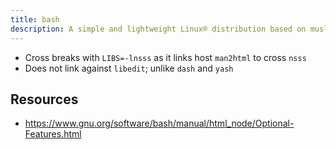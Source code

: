 ```yaml
---
title: bash
description: A simple and lightweight Linux® distribution based on musl libc and toybox
---
```


- Cross breaks with `LIBS=-lnsss` as it links host `man2html` to cross `nsss`
- Does not link against `libedit`; unlike `dash` and `yash`

## Resources
- https://www.gnu.org/software/bash/manual/html_node/Optional-Features.html
